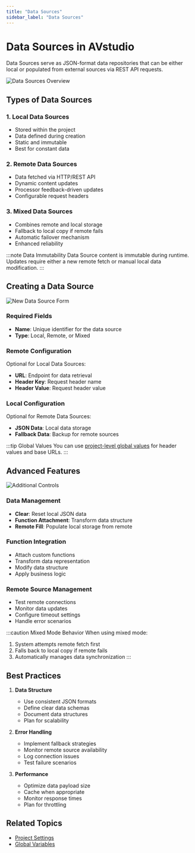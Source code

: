```yaml
---
title: "Data Sources"
sidebar_label: "Data Sources"
---
```


# Data Sources in AVstudio

Data Sources serve as JSON-format data repositories that can be either local or populated from external sources via REST API requests.

![Data Sources Overview](./img/avstudio-datasources.png)

## Types of Data Sources

### 1. Local Data Sources
- Stored within the project
- Data defined during creation
- Static and immutable
- Best for constant data

### 2. Remote Data Sources
- Data fetched via HTTP/REST API
- Dynamic content updates
- Processor feedback-driven updates
- Configurable request headers

### 3. Mixed Data Sources
- Combines remote and local storage
- Fallback to local copy if remote fails
- Automatic failover mechanism
- Enhanced reliability

:::note Data Immutability
Data Source content is immutable during runtime. Updates require either a new remote fetch or manual local data modification.
:::

## Creating a Data Source

![New Data Source Form](./img/avstudio-datasource-new.png)

### Required Fields
- **Name**: Unique identifier for the data source
- **Type**: Local, Remote, or Mixed

### Remote Configuration
Optional for Local Data Sources:
- **URL**: Endpoint for data retrieval
- **Header Key**: Request header name
- **Header Value**: Request header value

### Local Configuration
Optional for Remote Data Sources:
- **JSON Data**: Local data storage
- **Fallback Data**: Backup for remote sources

:::tip Global Values
You can use [project-level global values](../1-project-settings/1-project-settings.md) for header values and base URLs.
:::

## Advanced Features

![Additional Controls](./img/avstudio-datasource-additional-controls.png)

### Data Management
- **Clear**: Reset local JSON data
- **Function Attachment**: Transform data structure
- **Remote Fill**: Populate local storage from remote

### Function Integration
- Attach custom functions
- Transform data representation
- Modify data structure
- Apply business logic

### Remote Source Management
- Test remote connections
- Monitor data updates
- Configure timeout settings
- Handle error scenarios

:::caution Mixed Mode Behavior
When using mixed mode:
1. System attempts remote fetch first
2. Falls back to local copy if remote fails
3. Automatically manages data synchronization
:::

## Best Practices

1. **Data Structure**
   - Use consistent JSON formats
   - Define clear data schemas
   - Document data structures
   - Plan for scalability

2. **Error Handling**
   - Implement fallback strategies
   - Monitor remote source availability
   - Log connection issues
   - Test failure scenarios

3. **Performance**
   - Optimize data payload size
   - Cache when appropriate
   - Monitor response times
   - Plan for throttling

## Related Topics

- [Project Settings](../1-project-settings/1-project-settings.md)
- [Global Variables](../5-variables/5-variables.md)
